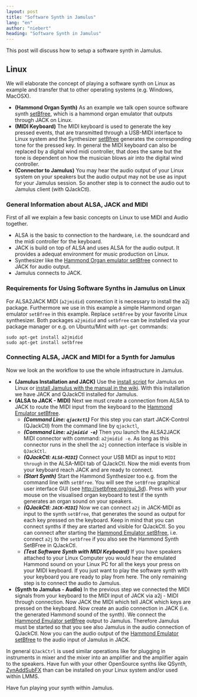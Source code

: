 ```yaml
---
layout: post
title: "Software Synth in Jamulus"
lang: "en"
author: "niebert"
heading: "Software Synth in Jamulus"
---
```

This post will discuss how to setup a software synth in Jamulus.
<!--more-->

## Linux
We will elaborate the concept of playing a software synth on Linux as example and transfer that to other operating systems (e.g. Windows, MacOSX).
* **(Hammond Organ Synth)** As an example we talk open source software synth [setBfree](https://github.com/pantherb/setBfree), which is a hammond organ emulator that outputs through JACK on Linux.
* **(MIDI Keyboard)** The MIDI keyboard is used to generate the key pressed events, that are transmitted through a USB-MIDI interface to Linux system and the Synthesizer [setBfree](https://github.com/pantherb/setBfree) generates the corresponding tone for the pressed key. In general the MIDI keyboard can also be replaced by a digital wind midi controller, that does the same but the tone is dependent on how the musician blows air into the digital wind controller.
* **(Connector to Jamulus)** You may hear the audio output of your Linux system on your speakers but the audio output may not be use as input for your Jamulus session. So another step is to connect the audio out to Jamulus client (with QJackCtl).

### General Information about ALSA, JACK and MIDI
First of all we explain a few basic concepts on Linux to use MIDI and Audio together.
* ALSA is the basic to connection to the hardware, i.e. the soundcard and the midi controller for the keyboard.
* JACK is build on top of ALSA and uses ALSA for the audio output. It provides a adequat environment for music production on Linux.
* Synthesizer like the [Hammond Organ emulator setBfree](https://github.com/pantherb/setBfree) connect to JACK for audio output.
* Jamulus connects to JACK.

### Requirements for Using Software Synths in Jamulus on Linux
For ALSA2JACK MIDI (`a2jmidid`) connection it is necessary to install the a2j package. Furthermore we use in this example a simple Hammond organ emulator `setBfree` in this example. Replace `setBfree` by your favorite Linux synthesizer. Both packages `a2jmidid` and `setbfree` can be installed via your package manager or e.g. on Ubuntu/Mint with `apt-get` commands:
```shell
sudo apt-get install a2jmidid
sudo apt-get install setbfree
```

### Connecting ALSA, JACK and MIDI for a Synth for Jamulus
Now we look an the workflow to use the whole infrastructure in Jamulus.
* **(Jamulus Installation and JACK)** Use the [install script](https://github.com/corrados/jamulus/wiki/Linux-Client-Install-Script) for Jamulus on Linux or [install Jamulus with the manual in the wiki](https://github.com/corrados/jamulus/wiki/Installation-for-Linux). With this installation we have JACK and QJackCtl installed for Jamulus.
* **(ALSA to JACK - MIDI)** Next we must create a connection from ALSA to JACK to route the MIDI input from the keyboard to the [Hammond Emulator setBfree](https://github.com/pantherb/setBfree).
   * ***(Command Line: `qjackctl`)*** For this step you can start JACK-Control (QJackCtl) from the command line by `qjackctl`,
   * ***(Command Line: `a2jmidid -e`)*** Then you launch the ALSA2JACK MIDI connector with command: `a2jmidid -e`. As long as this connector runs in the shell the `a2j` connection interface is visible in `QJackCtl`.
   * ***(QJackCtl: `ALSA-MIDI`)*** Connect your USB MIDI as input to `MIDI through` in the ALSA-MIDI tab of QJackCtl.  Now the midi events from your keyboard reach JACK and are ready to connect.
   * ***(Start Synth)*** Start the Hammond Synthesizer too e.g. from the command line with `setBfree`. You will see the `setBfree` graphical user interface GUI (see http://setbfree.org/gui_3d). Press with your mouse on the visualised organ keyboard to test if the synth generates an organ sound on your speakers.
   * ***(QJackCtl: `JACK-MIDI`)*** Now we can connect `a2j` in JACK-MIDI as input to the synth `setBfree`, that generates the sound as output for each key pressed on the keyboard. Keep in mind that you can connect synths if they are started and visible for QJackCtl.  So you can connect  after starting the [Hammond Emulator setBfree](https://github.com/pantherb/setBfree), i.e. connect `a2j` to the `setbfree` if you also see the Hammond Synth SetBFree in QJackCtl.
   * ***(Test Software Synth with MIDI Keyboard)*** If you have speakers attached to your Linux Computer you would hear the emulated Hammond sound on your Linux PC for all the keys your press on your MIDI keyboard. If you just want to play the software synth with your keyboard you are ready to play from here. The only remaining step is to connect the audio to Jamulus.
* **(Synth to Jamulus - Audio)** In the previous step we connected the MIDI signals from your keyboard to the MIDI input of JACK via a2j - MIDI through connection. Now JACK the MIDI which tell JACK which keys are pressed on the keyboard. Now create an audio connection in JACK (i.e. the generated Hammond sound of the synth). We connect the [Hammond Emulator setBfree](https://github.com/pantherb/setBfree) output to Jamulus. Therefore Jamulus must be started so that you see also Jamulus in the audio connection of QJackCtl. Now you can the audio output of the [Hammond Emulator setBfree](https://github.com/pantherb/setBfree) to the audio input of Jamulus in JACK.

In general `QJackCtrl` is used similar operations like for plugging in instruments in mixer and the mixer into an amplifier and the amplifier again to the speakers. Have fun with your other OpenSource synths like QSynth, [ZynAddSubFX](https://sourceforge.net/projects/zynaddsubfx/) than can be installed on your Linux system and/or used within LMMS.

Have fun playing your synth within Jamulus.
